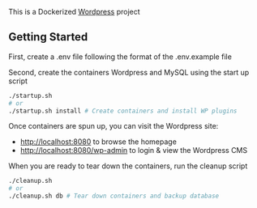 This is a Dockerized [Wordpress](https://wordpress.org/) project

## Getting Started

First, create a .env file following the format of the .env.example file

Second, create the containers Wordpress and MySQL using the start up script

```bash
./startup.sh
# or
./startup.sh install # Create containers and install WP plugins
```

Once containers are spun up, you can visit the Wordpress site:
- [http://localhost:8080](http://localhost:8080) to browse the homepage
- [http://localhost:8080/wp-admin](http://localhost:8080/wp-admin) to login & view the Wordpress CMS

When you are ready to tear down the containers, run the cleanup script 

```bash
./cleanup.sh
# or 
./cleanup.sh db # Tear down containers and backup database
```